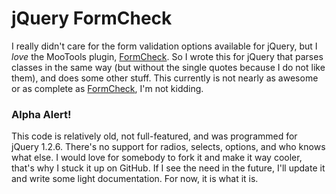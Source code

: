 jQuery FormCheck
================

I really didn't care for the form validation options available for jQuery, but I *love* the MooTools plugin, [FormCheck][].  So I wrote this for jQuery that parses classes in the same way (but without the single quotes because I do not like them), and does some other stuff.  This currently is not nearly as awesome or as complete as [FormCheck][], I'm not kidding.

### Alpha Alert!

This code is relatively old, not full-featured, and was programmed for jQuery 1.2.6.  There's no support for radios, selects, options, and who knows what else.  I would love for somebody to fork it and make it way cooler, that's why I stuck it up on GitHub.  If I see the need in the future, I'll update it and write some light documentation.  For now, it is what it is.


[FormCheck]: http://mootools.floor.ch/docs/formcheck/files/formcheck-js.html
